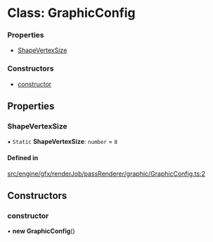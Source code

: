 # Class: GraphicConfig


### Properties

- [ShapeVertexSize](GraphicConfig.md#shapevertexsize)

### Constructors

- [constructor](GraphicConfig.md#constructor)

## Properties

### ShapeVertexSize

▪ `Static` **ShapeVertexSize**: `number` = `8`

#### Defined in

[src/engine/gfx/renderJob/passRenderer/graphic/GraphicConfig.ts:2](https://github.com/Orillusion/orillusion/blob/main/src/engine/gfx/renderJob/passRenderer/graphic/GraphicConfig.ts#L2)

## Constructors

### constructor

• **new GraphicConfig**()
